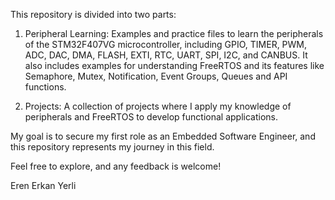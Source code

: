 This repository is divided into two parts:

1. Peripheral Learning:
Examples and practice files to learn the peripherals of the STM32F407VG microcontroller, including GPIO, TIMER, PWM, ADC, DAC, DMA, FLASH, EXTI, RTC, UART, SPI, I2C, and CANBUS. It also includes examples for understanding FreeRTOS and its features like Semaphore, Mutex, Notification, Event Groups, Queues and API functions.

2. Projects:
A collection of projects where I apply my knowledge of peripherals and FreeRTOS to develop functional applications.

My goal is to secure my first role as an Embedded Software Engineer, and this repository represents my journey in this field.

Feel free to explore, and any feedback is welcome!

Eren Erkan Yerli
